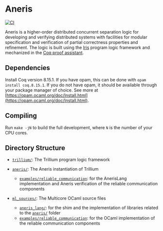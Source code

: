 # Aneris
[![CI](https://github.com/logsem/aneris/workflows/CI/badge.svg?branch=master)](https://github.com/logsem/aneris/actions?query=workflow%3ACI)

Aneris is a higher-order distributed concurrent separation logic for developing
and verifying distributed systems with facilities for modular specification and
verification of partial correctness properties and refinement. The logic is
built using the [Iris](https://iris-project.org) program logic framework and
mechanized in the [Coq proof assistant](https://coq.inria.fr/).

## Dependencies

Install Coq version 8.15.1.
If you have opam, this can be done with `opam install coq.8.15.1`.
If you do not have opam, it should be available through your package manager of choice.
See more at [https://opam.ocaml.org/doc/Install.html](https://opam.ocaml.org/doc/Install.html).

## Compiling

Run `make -jN` to build the full development, where `N` is the number of your
CPU cores.

## Directory Structure

- [`trillium/`](trillium/): The Trillium program logic framework

- [`aneris/`](aneris/): The Aneris instantiation of Trillium
  * [`examples/reliable_communication`](aneris/examples/reliable_communication):
    for the AnerisLang implementation and Aneris verification of the reliable communication components
  
- [`ml_sources/`](ml_sources/): The Multicore OCaml source files 
  * [`aneris_lang/`](ml_sources/aneris_lang/): for the shim and the implementation of libraries related to the [`aneris/`](aneris/) folder
  * [`examples/reliable_communication`](ml_sources/examples/reliable_communication): for the OCaml implementation of the reliable communication components
